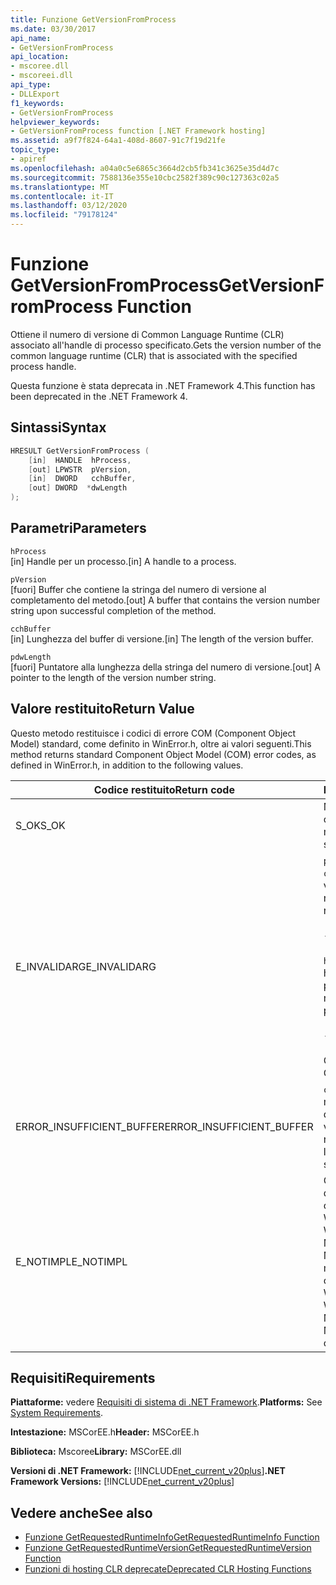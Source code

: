 ```yaml
---
title: Funzione GetVersionFromProcess
ms.date: 03/30/2017
api_name:
- GetVersionFromProcess
api_location:
- mscoree.dll
- mscoreei.dll
api_type:
- DLLExport
f1_keywords:
- GetVersionFromProcess
helpviewer_keywords:
- GetVersionFromProcess function [.NET Framework hosting]
ms.assetid: a9f7f824-64a1-408d-8607-91c7f19d21fe
topic_type:
- apiref
ms.openlocfilehash: a04a0c5e6865c3664d2cb5fb341c3625e35d4d7c
ms.sourcegitcommit: 7588136e355e10cbc2582f389c90c127363c02a5
ms.translationtype: MT
ms.contentlocale: it-IT
ms.lasthandoff: 03/12/2020
ms.locfileid: "79178124"
---
```

# <a name="getversionfromprocess-function"></a><span data-ttu-id="7503a-102">Funzione GetVersionFromProcess</span><span class="sxs-lookup"><span data-stu-id="7503a-102">GetVersionFromProcess Function</span></span>
<span data-ttu-id="7503a-103">Ottiene il numero di versione di Common Language Runtime (CLR) associato all'handle di processo specificato.</span><span class="sxs-lookup"><span data-stu-id="7503a-103">Gets the version number of the common language runtime (CLR) that is associated with the specified process handle.</span></span>  
  
 <span data-ttu-id="7503a-104">Questa funzione è stata deprecata in .NET Framework 4.</span><span class="sxs-lookup"><span data-stu-id="7503a-104">This function has been deprecated in the .NET Framework 4.</span></span>  
  
## <a name="syntax"></a><span data-ttu-id="7503a-105">Sintassi</span><span class="sxs-lookup"><span data-stu-id="7503a-105">Syntax</span></span>  
  
```cpp  
HRESULT GetVersionFromProcess (  
    [in]  HANDLE  hProcess,
    [out] LPWSTR  pVersion,
    [in]  DWORD   cchBuffer,
    [out] DWORD  *dwLength  
);  
```  
  
## <a name="parameters"></a><span data-ttu-id="7503a-106">Parametri</span><span class="sxs-lookup"><span data-stu-id="7503a-106">Parameters</span></span>  
 `hProcess`  
 <span data-ttu-id="7503a-107">[in] Handle per un processo.</span><span class="sxs-lookup"><span data-stu-id="7503a-107">[in] A handle to a process.</span></span>  
  
 `pVersion`  
 <span data-ttu-id="7503a-108">[fuori] Buffer che contiene la stringa del numero di versione al completamento del metodo.</span><span class="sxs-lookup"><span data-stu-id="7503a-108">[out] A buffer that contains the version number string upon successful completion of the method.</span></span>  
  
 `cchBuffer`  
 <span data-ttu-id="7503a-109">[in] Lunghezza del buffer di versione.</span><span class="sxs-lookup"><span data-stu-id="7503a-109">[in] The length of the version buffer.</span></span>  
  
 `pdwLength`  
 <span data-ttu-id="7503a-110">[fuori] Puntatore alla lunghezza della stringa del numero di versione.</span><span class="sxs-lookup"><span data-stu-id="7503a-110">[out] A pointer to the length of the version number string.</span></span>  
  
## <a name="return-value"></a><span data-ttu-id="7503a-111">Valore restituito</span><span class="sxs-lookup"><span data-stu-id="7503a-111">Return Value</span></span>  
 <span data-ttu-id="7503a-112">Questo metodo restituisce i codici di errore COM (Component Object Model) standard, come definito in WinError.h, oltre ai valori seguenti.</span><span class="sxs-lookup"><span data-stu-id="7503a-112">This method returns standard Component Object Model (COM) error codes, as defined in WinError.h, in addition to the following values.</span></span>  
  
|<span data-ttu-id="7503a-113">Codice restituito</span><span class="sxs-lookup"><span data-stu-id="7503a-113">Return code</span></span>|<span data-ttu-id="7503a-114">Descrizione</span><span class="sxs-lookup"><span data-stu-id="7503a-114">Description</span></span>|  
|-----------------|-----------------|  
|<span data-ttu-id="7503a-115">S_OK</span><span class="sxs-lookup"><span data-stu-id="7503a-115">S_OK</span></span>|<span data-ttu-id="7503a-116">Metodo completato correttamente.</span><span class="sxs-lookup"><span data-stu-id="7503a-116">The method completed successfully.</span></span>|  
|<span data-ttu-id="7503a-117">E_INVALIDARG</span><span class="sxs-lookup"><span data-stu-id="7503a-117">E_INVALIDARG</span></span>|<span data-ttu-id="7503a-118">`pVersion`è null `cchBuffer` e non è null o viceversa.</span><span class="sxs-lookup"><span data-stu-id="7503a-118">`pVersion` is null and `cchBuffer` is not null, or vice versa.</span></span><br /><br /> <span data-ttu-id="7503a-119">-oppure-</span><span class="sxs-lookup"><span data-stu-id="7503a-119">-or-</span></span><br /><br /> <span data-ttu-id="7503a-120">`hProcess`non è un handle valido per un processo.</span><span class="sxs-lookup"><span data-stu-id="7503a-120">`hProcess` is not a valid handle to a process.</span></span><br /><br /> <span data-ttu-id="7503a-121">-oppure-</span><span class="sxs-lookup"><span data-stu-id="7503a-121">-or-</span></span><br /><br /> <span data-ttu-id="7503a-122">CLR non è caricato.</span><span class="sxs-lookup"><span data-stu-id="7503a-122">The CLR is not loaded.</span></span>|  
|<span data-ttu-id="7503a-123">ERROR_INSUFFICIENT_BUFFER</span><span class="sxs-lookup"><span data-stu-id="7503a-123">ERROR_INSUFFICIENT_BUFFER</span></span>|<span data-ttu-id="7503a-124">`cchBuffer`è null o minore della lunghezza della stringa di versione.</span><span class="sxs-lookup"><span data-stu-id="7503a-124">`cchBuffer` is null or less than the length of the version string.</span></span>|  
|<span data-ttu-id="7503a-125">E_NOTIMPL</span><span class="sxs-lookup"><span data-stu-id="7503a-125">E_NOTIMPL</span></span>|<span data-ttu-id="7503a-126">Questo metodo non è disponibile nel sistema operativo Microsoft Windows 95, Microsoft Windows 98 o Microsoft Windows Millennium Edition.</span><span class="sxs-lookup"><span data-stu-id="7503a-126">This method is not available on the Microsoft Windows 95, Microsoft Windows 98, or Microsoft Windows Millennium Edition operating system.</span></span>|  
  
## <a name="requirements"></a><span data-ttu-id="7503a-127">Requisiti</span><span class="sxs-lookup"><span data-stu-id="7503a-127">Requirements</span></span>  
 <span data-ttu-id="7503a-128">**Piattaforme:** vedere [Requisiti di sistema di .NET Framework](../../../../docs/framework/get-started/system-requirements.md).</span><span class="sxs-lookup"><span data-stu-id="7503a-128">**Platforms:** See [System Requirements](../../../../docs/framework/get-started/system-requirements.md).</span></span>  
  
 <span data-ttu-id="7503a-129">**Intestazione:** MSCorEE.h</span><span class="sxs-lookup"><span data-stu-id="7503a-129">**Header:** MSCorEE.h</span></span>  
  
 <span data-ttu-id="7503a-130">**Biblioteca:** Mscoree</span><span class="sxs-lookup"><span data-stu-id="7503a-130">**Library:** MSCorEE.dll</span></span>  
  
 <span data-ttu-id="7503a-131">**Versioni di .NET Framework:** [!INCLUDE[net_current_v20plus](../../../../includes/net-current-v20plus-md.md)]</span><span class="sxs-lookup"><span data-stu-id="7503a-131">**.NET Framework Versions:** [!INCLUDE[net_current_v20plus](../../../../includes/net-current-v20plus-md.md)]</span></span>  
  
## <a name="see-also"></a><span data-ttu-id="7503a-132">Vedere anche</span><span class="sxs-lookup"><span data-stu-id="7503a-132">See also</span></span>

- [<span data-ttu-id="7503a-133">Funzione GetRequestedRuntimeInfo</span><span class="sxs-lookup"><span data-stu-id="7503a-133">GetRequestedRuntimeInfo Function</span></span>](../../../../docs/framework/unmanaged-api/hosting/getrequestedruntimeinfo-function.md)
- [<span data-ttu-id="7503a-134">Funzione GetRequestedRuntimeVersion</span><span class="sxs-lookup"><span data-stu-id="7503a-134">GetRequestedRuntimeVersion Function</span></span>](../../../../docs/framework/unmanaged-api/hosting/getrequestedruntimeversion-function.md)
- [<span data-ttu-id="7503a-135">Funzioni di hosting CLR deprecate</span><span class="sxs-lookup"><span data-stu-id="7503a-135">Deprecated CLR Hosting Functions</span></span>](../../../../docs/framework/unmanaged-api/hosting/deprecated-clr-hosting-functions.md)
